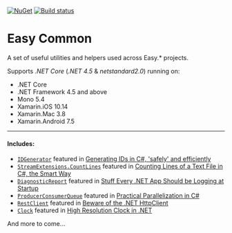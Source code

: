 [![NuGet](https://img.shields.io/nuget/v/Easy.Common.svg)](https://www.nuget.org/packages/Easy.Common) [![Build status](https://ci.appveyor.com/api/projects/status/ar3dp6i0kg9ii80o?svg=true)](https://ci.appveyor.com/project/NimaAra/easy-common)

# Easy Common

A set of useful utilities and helpers used across Easy.\* projects.

Supports _.NET Core_ (_.NET 4.5_ & _netstandard2.0_) running on:

- .NET Core
- .NET Framework 4.5 and above
- Mono 5.4
- Xamarin.iOS 10.14
- Xamarin.Mac 3.8
- Xamarin.Android 7.5

---

#### Includes:

- [`IDGenerator`](https://github.com/NimaAra/Easy.Common/blob/master/Easy.Common/IDGenerator.cs) featured in [Generating IDs in C#, 'safely' and efficiently](http://www.nimaara.com/2018/10/10/generating-ids-in-csharp/)
- [`StreamExtensions.CountLines`](https://github.com/NimaAra/Easy.Common/blob/master/Easy.Common/Extensions/StreamExtensions.cs#L46) featured in [Counting Lines of a Text File in C#, the Smart Way](http://www.nimaara.com/2018/03/20/counting-lines-of-a-text-file/)
- [`DiagnosticReport`](https://github.com/NimaAra/Easy.Common/blob/master/Easy.Common/DiagnosticReport/DiagnosticReport.cs) featured in [Stuff Every .NET App Should be Logging at Startup](http://www.nimaara.com/2017/11/07/stuff-every-dotnet-app-should-be-logging-at-startup/)
- [`ProducerConsumerQueue`](https://github.com/NimaAra/Easy.Common/blob/master/Easy.Common/ProducerConsumerQueue.cs) featured in [Practical Parallelization in C#](http://www.nimaara.com/2017/07/01/practical-parallelization-with-map-reduce-in-c/)
- [`RestClient`](https://github.com/NimaAra/Easy.Common/blob/master/Easy.Common/RestClient.cs) featured in [Beware of the .NET HttpClient](http://www.nimaara.com/2016/11/01/beware-of-the-net-httpclient/)
- [`Clock`](https://github.com/NimaAra/Easy.Common/blob/master/Easy.Common/Clock.cs) featured in [High Resolution Clock in .NET](http://www.nimaara.com/2016/07/06/high-resolution-clock-in-net/)

And more to come...
